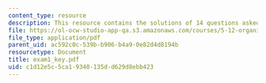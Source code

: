 ```yaml
---
content_type: resource
description: This resource contains the solutions of 14 questions asked in exam 1.
file: https://ol-ocw-studio-app-qa.s3.amazonaws.com/courses/5-12-organic-chemistry-i-spring-2005/c1d12e5c5ca19340135dd629d8ebb423_exam1_key.pdf
file_type: application/pdf
parent_uid: ac592c0c-539b-b906-b4a9-0e82d4d8194b
resourcetype: Document
title: exam1_key.pdf
uid: c1d12e5c-5ca1-9340-135d-d629d8ebb423
---
```

